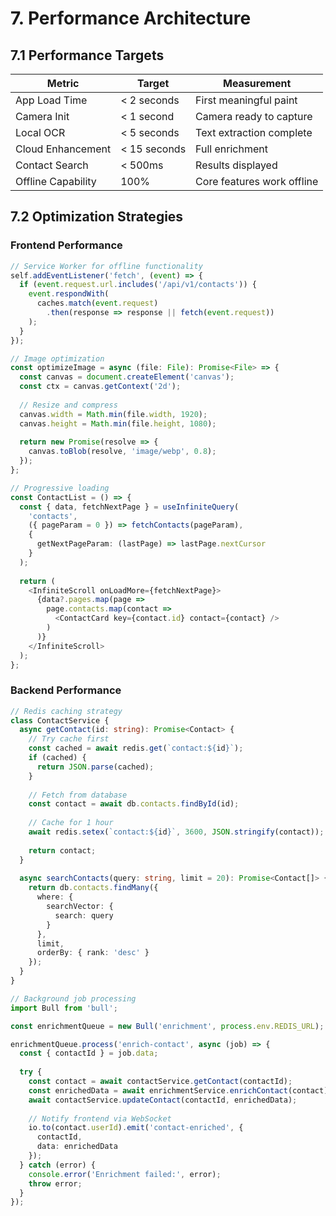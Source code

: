 # 7. Performance Architecture

## 7.1 Performance Targets

| Metric | Target | Measurement |
|--------|--------|-------------|
| App Load Time | < 2 seconds | First meaningful paint |
| Camera Init | < 1 second | Camera ready to capture |
| Local OCR | < 5 seconds | Text extraction complete |
| Cloud Enhancement | < 15 seconds | Full enrichment |
| Contact Search | < 500ms | Results displayed |
| Offline Capability | 100% | Core features work offline |

## 7.2 Optimization Strategies

### Frontend Performance
```typescript
// Service Worker for offline functionality
self.addEventListener('fetch', (event) => {
  if (event.request.url.includes('/api/v1/contacts')) {
    event.respondWith(
      caches.match(event.request)
        .then(response => response || fetch(event.request))
    );
  }
});

// Image optimization
const optimizeImage = async (file: File): Promise<File> => {
  const canvas = document.createElement('canvas');
  const ctx = canvas.getContext('2d');
  
  // Resize and compress
  canvas.width = Math.min(file.width, 1920);
  canvas.height = Math.min(file.height, 1080);
  
  return new Promise(resolve => {
    canvas.toBlob(resolve, 'image/webp', 0.8);
  });
};

// Progressive loading
const ContactList = () => {
  const { data, fetchNextPage } = useInfiniteQuery(
    'contacts',
    ({ pageParam = 0 }) => fetchContacts(pageParam),
    {
      getNextPageParam: (lastPage) => lastPage.nextCursor
    }
  );
  
  return (
    <InfiniteScroll onLoadMore={fetchNextPage}>
      {data?.pages.map(page => 
        page.contacts.map(contact => 
          <ContactCard key={contact.id} contact={contact} />
        )
      )}
    </InfiniteScroll>
  );
};
```

### Backend Performance
```typescript
// Redis caching strategy
class ContactService {
  async getContact(id: string): Promise<Contact> {
    // Try cache first
    const cached = await redis.get(`contact:${id}`);
    if (cached) {
      return JSON.parse(cached);
    }
    
    // Fetch from database
    const contact = await db.contacts.findById(id);
    
    // Cache for 1 hour
    await redis.setex(`contact:${id}`, 3600, JSON.stringify(contact));
    
    return contact;
  }
  
  async searchContacts(query: string, limit = 20): Promise<Contact[]> {
    return db.contacts.findMany({
      where: {
        searchVector: {
          search: query
        }
      },
      limit,
      orderBy: { rank: 'desc' }
    });
  }
}

// Background job processing
import Bull from 'bull';

const enrichmentQueue = new Bull('enrichment', process.env.REDIS_URL);

enrichmentQueue.process('enrich-contact', async (job) => {
  const { contactId } = job.data;
  
  try {
    const contact = await contactService.getContact(contactId);
    const enrichedData = await enrichmentService.enrichContact(contact);
    await contactService.updateContact(contactId, enrichedData);
    
    // Notify frontend via WebSocket
    io.to(contact.userId).emit('contact-enriched', {
      contactId,
      data: enrichedData
    });
  } catch (error) {
    console.error('Enrichment failed:', error);
    throw error;
  }
});
```
